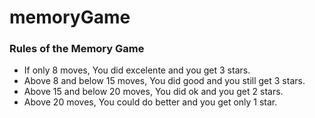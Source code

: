 # memoryGame

### Rules of the **Memory Game**
- If only 8 moves, You did excelente and you get 3 stars.  
- Above 8 and below 15 moves, You did good and you still get 3 stars. 
- Above 15 and below 20 moves, You did ok and you get 2 stars.
- Above 20 moves, You could do better and you get only 1 star. 

